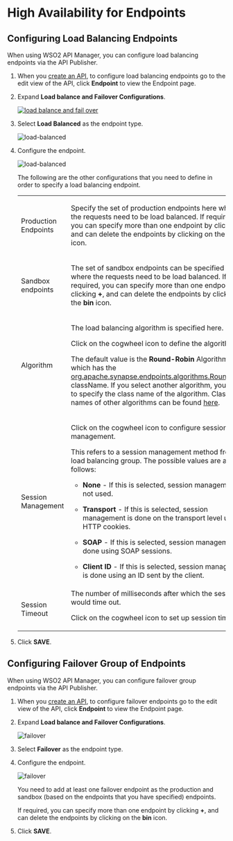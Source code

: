 # High Availability for Endpoints

## Configuring Load Balancing Endpoints

When using WSO2 API Manager, you can configure load balancing endpoints via the API Publisher.

1. When you [create an API]({{base_path}}/Learn/DesignAPI/CreateAPI/create-a-rest-api), to configure load balancing endpoints go to the edit view of the API, click **Endpoint** to view the Endpoint page.

2. Expand **Load balance and Failover Configurations**.

     [![load balance and fail over]({{base_path}}/assets/img/Learn/load-balance-and-fail-over.png)]({{base_path}}/assets/img/Learn/load-balance-and-fail-over.png)

3. Select **Load Balanced** as the endpoint type.

     ![load-balanced]({{base_path}}/assets/img/Learn/load-balanced-configurations.png)

4. Configure the endpoint.

    ![load-balanced]({{base_path}}/assets/img/Learn/load-balanced-configured.png)
    
    The following are the other configurations that you need to define in order to specify a load balancing endpoint.
    <table>
    <colgroup>
    <col width="30%" />
    <col width="70%" />
    </colgroup>
    <tbody>
    <tr class="odd">
    <td>Production Endpoints</td>
    <td><div class="content-wrapper">
    <p>Specify the set of production endpoints here where the requests need to be load balanced. If required, you can specify more than one endpoint by clicking <strong>+</strong>, and can delete the endpoints by clicking on the <strong>bin</strong> icon.</p>
    </div></td>
    </tr>
    <tr class="even">
    <td>Sandbox endpoints</td>
    <td><p>The set of sandbox endpoints can be specified here where the requests need to be load balanced. If required, you can specify more than one endpoint by clicking <strong>+</strong>, and can delete the endpoints by clicking on the <strong>bin</strong> icon.</p></td>
    </tr>
    <tr class="odd">
    <td>Algorithm</td>
    <td><div class="content-wrapper">
    <p>The load balancing algorithm is specified here.</p>
    <p>Click on the cogwheel icon to define the algorithm.</p>
    <p>The default value is the <strong>Round-Robin</strong> Algorithm, which has the <a href="https://synapse.apache.org/apidocs/org/apache/synapse/endpoints/algorithms/RoundRobin.html">org.apache.synapse.endpoints.algorithms.RoundRobin</a> className. If you select another algorithm, you need to specify the class name of the algorithm. Class names of other algorithms can be found <a href="https://synapse.apache.org/apidocs/org/apache/synapse/endpoints/algorithms/package-summary.html">here</a>.</p>
    <p></p>
    </div></td>
    </tr>
    <tr class="even">
    <td>Session Management</td>
    <td>
    <p>Click on the cogwheel icon to configure session management.</p>
    <p>This refers to a session management method from the load balancing group. The possible values are as follows:</p>
    <ul><li><p><strong>None</strong> - If this is selected, session management is not used.</p></li>
    <li><p><strong>Transport</strong> - If this is selected, session management is done on the transport level using HTTP cookies.</p></li>
    <li><p><strong>SOAP</strong> - If this is selected, session management is done using SOAP sessions.</p></li>
    <li>
    <p><strong>Client ID</strong> - If this is selected, session management is done using an ID sent by the client.</p></li>
    </td>
    </tr>
    <tr class="odd">
    <td>Session Timeout</td>
    <td>The number of milliseconds after which the session would time out.
    <p>Click on the cogwheel icon to set up session timeout</p></td>
    </tr>
    </tbody>
    </table>
    
5. Click **SAVE**.

## Configuring Failover Group of Endpoints
When using WSO2 API Manager, you can configure failover group endpoints via the API Publisher.

1. When you [create an API]({{base_path}}/Learn/DesignAPI/CreateAPI/create-a-rest-api), to configure failover endpoints go to the edit view of the API, click **Endpoint** to view the Endpoint page.

2. Expand **Load balance and Failover Configurations**.

     ![failover]({{base_path}}/assets/img/Learn/failover.png)

3. Select **Failover** as the endpoint type.

4. Configure the endpoint.

     ![failover]({{base_path}}/assets/img/Learn/failover-configured.png)
     
     You need to add at least one failover endpoint as the production and sandbox (based on the endpoints that you have specified) endpoints. 
     
     If required, you can specify more than one endpoint by clicking <strong>+</strong>, and can delete the endpoints by clicking on the <strong>bin</strong> icon.
     
     

5. Click **SAVE**.
